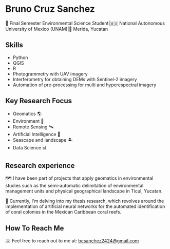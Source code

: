 # **Bruno Cruz Sanchez**

🌱 Final Semester Environmental Science Student|🇲🇽 National Autonomous University of Mexico (UNAM)|📍 Merida, Yucatan 

## Skills 

- Python 
- QGIS 
- R 
- Photogrammetry with UAV imagery
- Interferometry for obtaining DEMs with Sentinel-2 imagery 
- Automation of pre-processing for multi and hyperespectral imagery


## Key Research Focus

- Geomatics 🌎
- Environment 🌿
- Remote Sensing 🛰
- Artificial Intelligence 🧠
- Seascape and landscape 🏝
- Data Science 📊

## Research experience

🗺 I have been part of projects that apply geomatics in environmental studies such as the semi-automatic delimitation of environmental management units and physical geographical landscape in Ticul, Yucatan.

🌊 Currently, I'm delving into my thesis research, which revolves around the implementation of artificial neural networks for the automated identification of coral colonies in the Mexican Caribbean coral reefs.

## How To Reach Me 

✉️ Feel free to reach out to me at:
bcsanchez2424@gmail.com 


  

<!---
BrunoCruzSanchez/BrunoCruzSanchez is a ✨ special ✨ repository because its `README.md` (this file) appears on your GitHub profile.
You can click the Preview link to take a look at your changes.
--->
